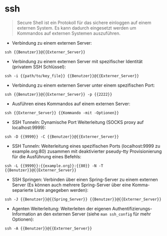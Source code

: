 # ssh

> Secure Shell ist ein Protokoll für das sichere einloggen auf einem externen System.
> Es kann dadurch eingesetzt werden um Kommandos auf externen Systemen auszuführen.

- Verbindung zu einem externen Server:

`ssh {{Benutzer}}@{{Externer_Server}}`

- Verbindung zu einem externen Server mit spezifischer Identität (privatem SSH Schlüssel):

`ssh -i {{path/to/key_file}} {{Benutzer}}@{{Externer_Server}}`

- Verbindung zu einem externen Server unter einem spezifischen Port:

`ssh {{Benutzer}}@{{Externer_Server}} -p {{2222}}`

- Ausführen eines Kommandos auf einem externen Server:

`ssh {{Externer_Server}} {{Kommando -mit -Optionen}}`

- SSH Tunneln: Dynamische Port Weiterleitung (SOCKS proxy auf localhost:9999):

`ssh -D {{9999}} -C {{Benutzer}}@{{Externer_Server}}`

- SSH Tunneln: Weiterleitung eines spezifischen Ports (localhost:9999 zu example.org:80) zusammen mit deaktivierter pseudy-tty Provisionierung für die Ausführung eines Befehls:

`ssh -L {{9999}}:{{example.org}}:{{80}} -N -T {{Benutzer}}@{{Externer_Server}}`

- SSH Springen: Verbinden über einen Spring-Server zu einem externen Server (Es können auch mehrere Spring-Server über eine Komma-separierte Liste angegeben werden):

`ssh -J {{Benutzer}}@{{Spring_Server}} {{Benutzer}}@{{Externer_Server}}`

- Agenten Weiterleitung: Weiterleiten der eigenen Authentifizierungs-Information an den externen Server (siehe `man ssh_config` für mehr Optionen):

`ssh -A {{Benutzer}}@{{Externer_Server}}`
